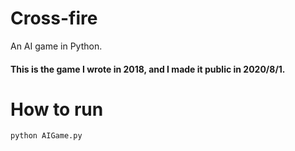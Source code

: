 # Cross-fire
An AI game in Python.  
#### This is the game I wrote in 2018, and I made it public in 2020/8/1.

# How to run
```shell
python AIGame.py
```
